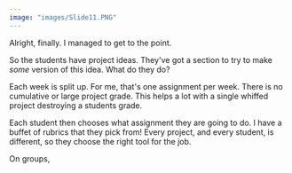 ```yaml
---
image: "images/Slide11.PNG"
---
```


Alright, finally. I managed to get to the point.

So the students have project ideas. They've got a section to try to make *some* version of this idea. What do they do?

Each week is split up. For me, that's one assignment per week. There is no cumulative or large project grade. This helps a lot with a single whiffed project destroying a students grade.

Each student then chooses what assignment they are going to do. I have a buffet of rubrics that they pick from! Every project, and every student, is different, so they choose the right tool for the job.

On groups,